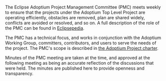 The Eclipse Adoptium Project Management Committee (PMC) meets weekly to ensure that the projects
under the Adoptium Top Level Project are operating efficiently, obstacles are removed, plan are
shared widely, conflicts are avoided or resolved, and so on.  A full description of the role of
the PMC can be found in [Eclipsepedia](https://wiki.eclipse.org/PMC).

The PMC has a technical focus, and works in conjunction with the Adoptium Working Group, committers,
contributors, and users to serve the needs of the project. The PMC's scope is described in [the
Adoptium Project charter](https://projects.eclipse.org/projects/adoptium/charter).

Minutes of the PMC meeting are taken at the time, and approved at the following meeting as being
an accurate reflection of the discussions that were held. The minutes are published here to
provide openness and transparency.
